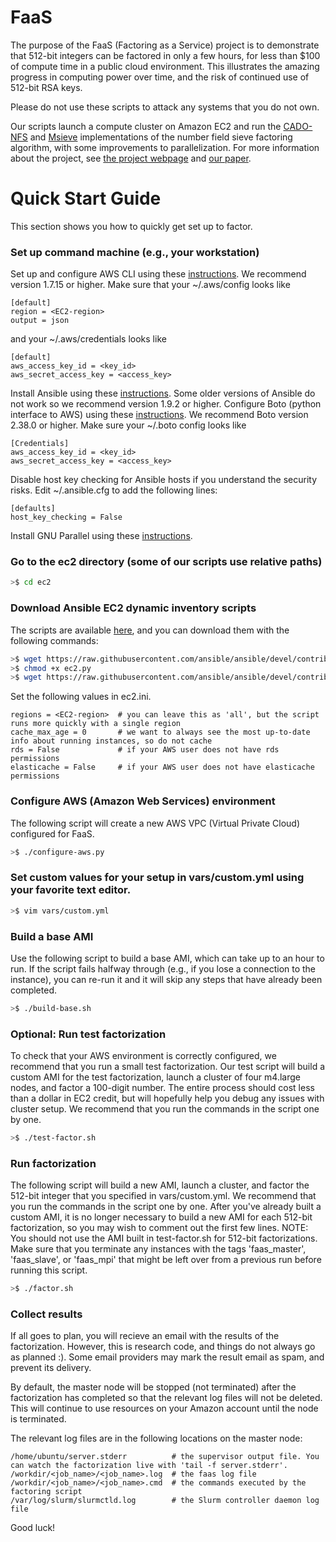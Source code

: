 # FaaS
The purpose of the FaaS (Factoring as a Service) project is to demonstrate that 512-bit integers can be factored in only a few hours, for less than $100 of compute time in a public cloud environment.  This illustrates the amazing progress in computing power over time, and the risk of continued use of 512-bit RSA keys.

Please do not use these scripts to attack any systems that you do not own.

Our scripts launch a compute cluster on Amazon EC2 and run the [CADO-NFS](http://cado-nfs.gforge.inria.fr/) and [Msieve](http://sourceforge.net/projects/msieve/) implementations of the number field sieve factoring algorithm, with some improvements to parallelization. For more information about the project, see [the project webpage](http://seclab.upenn.edu/projects/faas/) and [our paper](http://seclab.upenn.edu/projects/faas/faas.pdf).

# Quick Start Guide
This section shows you how to quickly get set up to factor. 

### Set up command machine (e.g., your workstation)
Set up and configure AWS CLI using these [instructions](http://docs.aws.amazon.com/cli/latest/userguide/cli-chap-getting-set-up.html). We recommend version 1.7.15 or higher. Make sure that your ~/.aws/config looks like

```
[default]
region = <EC2-region>
output = json
```

and your ~/.aws/credentials looks like

```
[default]
aws_access_key_id = <key_id>
aws_secret_access_key = <access_key>
```

Install Ansible using these [instructions](http://docs.ansible.com/ansible/intro_installation.html#installation). Some older versions of Ansible do not work so we recommend version 1.9.2 or higher. Configure Boto (python interface to AWS) using these [instructions](https://github.com/boto/boto). We recommend Boto version 2.38.0 or higher. Make sure your ~/.boto config looks like

```
[Credentials]
aws_access_key_id = <key_id>
aws_secret_access_key = <access_key>
```
 
Disable host key checking for Ansible hosts if you understand the security risks. Edit ~/.ansible.cfg to add the following lines:

```
[defaults]
host_key_checking = False
```

Install GNU Parallel using these [instructions](http://www.gnu.org/software/parallel/).

### Go to the ec2 directory (some of our scripts use relative paths)

```bash
>$ cd ec2
```

### Download Ansible EC2 dynamic inventory scripts
The scripts are available [here](http://docs.ansible.com/ansible/intro_dynamic_inventory.html#example-aws-ec2-external-inventory-script), and you can download them with the following commands:
```bash
>$ wget https://raw.githubusercontent.com/ansible/ansible/devel/contrib/inventory/ec2.py
>$ chmod +x ec2.py
>$ wget https://raw.githubusercontent.com/ansible/ansible/devel/contrib/inventory/ec2.ini
```

Set the following values in ec2.ini.

```
regions = <EC2-region>  # you can leave this as 'all', but the script runs more quickly with a single region
cache_max_age = 0       # we want to always see the most up-to-date info about running instances, so do not cache
rds = False             # if your AWS user does not have rds permissions
elasticache = False     # if your AWS user does not have elasticache permissions
```

### Configure AWS (Amazon Web Services) environment
The following script will create a new AWS VPC (Virtual Private Cloud) configured for FaaS. 

```bash
>$ ./configure-aws.py
```

### Set custom values for your setup in vars/custom.yml using your favorite text editor.

```bash
>$ vim vars/custom.yml
```

### Build a base AMI
Use the following script to build a base AMI, which can take up to an hour to run. If the script fails halfway through (e.g., if you lose a connection to the instance), you can re-run it and it will skip any steps that have already been completed.

```bash
>$ ./build-base.sh
```

### Optional: Run test factorization
To check that your AWS environment is correctly configured, we recommend that you run a small test factorization. Our test script will build a custom AMI for the test factorization, launch a cluster of four m4.large nodes, and factor a 100-digit number. The entire process should cost less than a dollar in EC2 credit, but will hopefully help you debug any issues with cluster setup. We recommend that you run the commands in the script one by one.

```bash
>$ ./test-factor.sh
```

### Run factorization
The following script will build a new AMI, launch a cluster, and factor the 512-bit integer that you specified in vars/custom.yml. We recommend that you run the commands in the script one by one. After you've already built a custom AMI, it is no longer necessary to build a new AMI for each 512-bit factorization, so you may wish to comment out the first few lines. NOTE: You should not use the AMI built in test-factor.sh for 512-bit factorizations. Make sure that you terminate any instances with the tags 'faas_master', 'faas_slave', or 'faas_mpi' that might be left over from a previous run before running this script.

```bash
>$ ./factor.sh
```

### Collect results
If all goes to plan, you will recieve an email with the results of the factorization. However, this is research code, and things do not always go as planned :).  Some email providers may mark the result email as spam, and prevent its delivery.

By default, the master node will be stopped (not terminated) after the factorization has completed so that the relevant log files will not be deleted. This will continue to use resources on your Amazon account until the node is terminated. 

The relevant log files are in the following locations on the master node:
    
```
/home/ubuntu/server.stderr          # the supervisor output file. You can watch the factorization live with 'tail -f server.stderr'.
/workdir/<job_name>/<job_name>.log  # the faas log file
/workdir/<job_name>/<job_name>.cmd  # the commands executed by the factoring script
/var/log/slurm/slurmctld.log        # the Slurm controller daemon log file
```

Good luck! 
